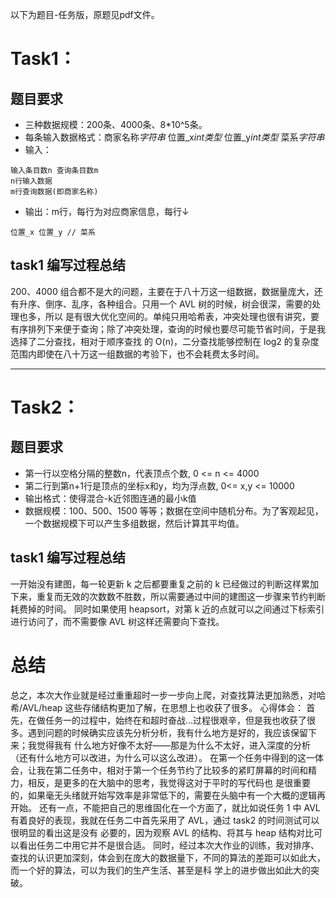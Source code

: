 以下为题目-任务版，原题见pdf文件。
# Task1：
## 题目要求
- 三种数据规模：200条、4000条、8\*10^5条。
- 每条输入数据格式：商家名称*字符串* 位置_x*int类型* 位置_y*int类型* 菜系*字符串*
- 输入：
```
输入条目数n 查询条目数m
n行输入数据
m行查询数据(即商家名称)
```
- 输出：m行，每行为对应商家信息，每行↓
```
位置_x 位置_y // 菜系
```
## task1 编写过程总结
200、4000 组合都不是大的问题，主要在于八十万这一组数据，数据量庞大，还有升序、倒序、乱序，各种组合。只用一个 AVL 树的时候，树会很深，需要的处理也多，所以
是有很大优化空间的。单纯只用哈希表，冲突处理也很有讲究，要有序排列下来便于查询；除了冲突处理，查询的时候也要尽可能节省时间，于是我选择了二分查找，相对于顺序查找
的 O(n)，二分查找能够控制在 log2 的复杂度范围内即使在八十万这一组数据的考验下，也不会耗费太多时间。

---
# Task2：
## 题目要求
- 第一行以空格分隔的整数n，代表顶点个数, 0 <= n <= 4000
- 第二行到第n+1行是顶点的坐标x和y，均为浮点数, 0<= x,y <= 10000
- 输出格式：使得混合-k近邻图连通的最小k值
- 数据规模：100、500、1500 等等；数据在空间中随机分布。为了客观起见，一个数据规模下可以产生多组数据，然后计算其平均值。
## task1 编写过程总结
一开始没有建图，每一轮更新 k 之后都要重复之前的 k 已经做过的判断这样累加下来，重复而无效的次数数不胜数，所以需要通过中间的建图这一步骤来节约判断耗费掉的时间。
同时如果使用 heapsort，对第 k 近的点就可以之间通过下标索引进行访问了，而不需要像 AVL 树这样还需要向下查找。


# 总结
总之，本次大作业就是经过重重超时一步一步向上爬，对查找算法更加熟悉，对哈希/AVL/heap 这些存储结构更加了解，在思想上也收获了很多。
心得体会：
  首先，在做任务一的过程中，始终在和超时奋战…过程很艰辛，但是我也收获了很多。遇到问题的时候确实应该先分析分析，我有什么地方是好的，我应该保留下来；我觉得我有
什么地方好像不太好——那是为什么不太好，进入深度的分析（还有什么地方可以改进，为什么可以这么改进）。
在第一个任务中得到的这一体会，让我在第二任务中，相对于第一个任务节约了比较多的紧盯屏幕的时间和精力，相反，是更多的在大脑中的思考，我觉得这对于平时的写代码也
是很重要的，如果毫无头绪就开始写效率是非常低下的，需要在头脑中有一个大概的逻辑再开始。
还有一点，不能把自己的思维固化在一个方面了，就比如说任务 1 中 AVL 有着良好的表现，我就在任务二中首先采用了 AVL，通过 task2 的时间测试可以很明显的看出这是没有
必要的，因为观察 AVL 的结构、将其与 heap 结构对比可以看出任务二中用它并不是很合适。
同时，经过本次大作业的训练，我对排序、查找的认识更加深刻，体会到在庞大的数据量下，不同的算法的差距可以如此大，而一个好的算法，可以为我们的生产生活、甚至是科
学上的进步做出如此大的突破。
